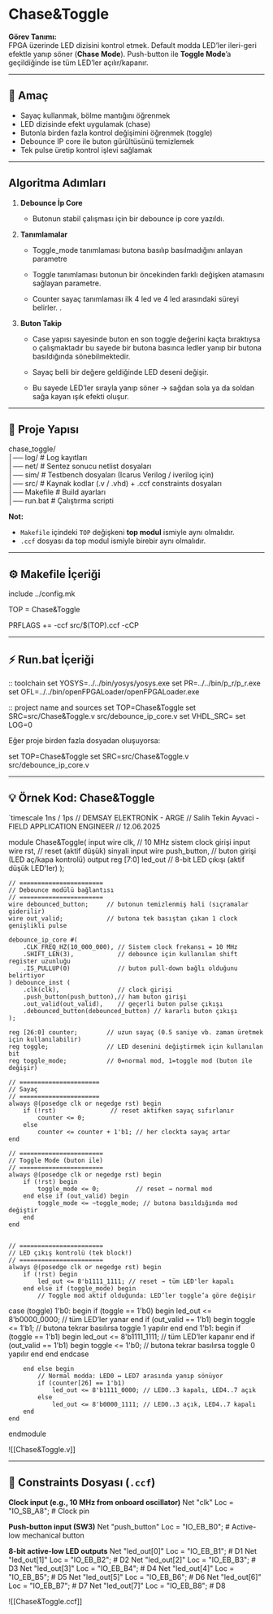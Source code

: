 # **Chase&Toggle**

**Görev Tanımı:**  
FPGA üzerinde LED dizisini kontrol etmek. Default modda LED’ler ileri-geri efektle yanıp söner (**Chase Mode**). Push-button ile **Toggle Mode**’a geçildiğinde ise tüm LED’ler açılır/kapanır.

---

## 🎯 **Amaç**

- Sayaç kullanmak, bölme mantığını öğrenmek
- LED dizisinde efekt uygulamak (chase)
- Butonla birden fazla kontrol değişimini öğrenmek (toggle)
- Debounce IP core ile buton gürültüsünü temizlemek
- Tek pulse üretip kontrol işlevi sağlamak

---
## Algoritma Adımları

1. **Debounce İp Core**
    
    - Butonun stabil çalışması için bir debounce ip core yazıldı.
        
2. **Tanımlamalar**
    
    - Toggle_mode tanımlaması butona basılıp basılmadığını anlayan parametre
        
    - Toggle tanımlaması butonun bir öncekinden farklı değişken atamasını sağlayan parametre.
        
    - Counter sayaç tanımlaması ilk 4 led ve 4 led arasındaki süreyi belirler.
.
            
1. **Buton Takip**
    
    - Case yapısı sayesinde buton en son toggle değerini kaçta bıraktıysa o çalışmaktadır bu sayede bir butona basınca ledler yanıp bir butona basıldığında sönebilmektedir.
        
    - Sayaç belli bir değere geldiğinde LED deseni değişir.
        
    - Bu sayede LED’ler sırayla yanıp söner → sağdan sola ya da soldan sağa kayan ışık efekti oluşur.

--- 
## 📂 Proje Yapısı

chase_toggle/  
│── log/ # Log kayıtları  
│── net/ # Sentez sonucu netlist dosyaları  
│── sim/ # Testbench dosyaları (Icarus Verilog / iverilog için)  
│── src/ # Kaynak kodlar (.v / .vhd) + .ccf constraints dosyaları  
│── Makefile # Build ayarları  
│── run.bat # Çalıştırma scripti

**Not:**

- `Makefile` içindeki `TOP` değişkeni **top modul** ismiyle aynı olmalıdır.
- `.ccf` dosyası da top modul ismiyle birebir aynı olmalıdır.

---

## ⚙️ Makefile İçeriği

include ../config.mk

TOP = Chase&Toggle


PRFLAGS += -ccf src/$(TOP).ccf -cCP

---

## ⚡ Run.bat İçeriği

:: toolchain
set YOSYS=../../bin/yosys/yosys.exe
set PR=../../bin/p_r/p_r.exe
set OFL=../../bin/openFPGALoader/openFPGALoader.exe

:: project name and sources
set TOP=Chase&Toggle
set SRC=src/Chase&Toggle.v src/debounce_ip_core.v
set VHDL_SRC=
set LOG=0


Eğer proje birden fazla dosyadan oluşuyorsa:

set TOP=Chase&Toggle
set SRC=src/Chase&Toggle.v src/debounce_ip_core.v

---

## 💡 Örnek Kod: Chase&Toggle

`timescale 1ns / 1ps
// DEMSAY ELEKTRONİK - ARGE
// Salih Tekin Ayvaci - FIELD APPLICATION ENGINEER
// 12.06.2025

module Chase&Toggle(
    input  wire clk,           // 10 MHz sistem clock girişi
    input  wire rst,           // reset (aktif düşük) sinyali
    input  wire push_button,   // buton girişi (LED aç/kapa kontrolü)
    output reg  [7:0] led_out  // 8-bit LED çıkışı (aktif düşük LED'ler)
);

    // =======================
    // Debounce modülü bağlantısı
    // =======================
    wire debounced_button;     // butonun temizlenmiş hali (sıçramalar giderilir)
    wire out_valid;            // butona tek basıştan çıkan 1 clock genişlikli pulse

    debounce_ip_core #(
        .CLK_FREQ_HZ(10_000_000), // Sistem clock frekansı = 10 MHz
        .SHIFT_LEN(3),            // debounce için kullanılan shift register uzunluğu
        .IS_PULLUP(0)             // buton pull-down bağlı olduğunu belirtiyor
    ) debounce_inst (
        .clk(clk),                // clock girişi
        .push_button(push_button),// ham buton girişi
        .out_valid(out_valid),    // geçerli buton pulse çıkışı
        .debounced_button(debounced_button) // kararlı buton çıkışı
    );

    reg [26:0] counter;        // uzun sayaç (0.5 saniye vb. zaman üretmek için kullanılabilir)
    reg toggle;                // LED desenini değiştirmek için kullanılan bit
    reg toggle_mode;           // 0=normal mod, 1=toggle mod (buton ile değişir)

    // ======================
    // Sayaç
    // ======================
    always @(posedge clk or negedge rst) begin
        if (!rst)               // reset aktifken sayaç sıfırlanır
            counter <= 0;
        else
            counter <= counter + 1'b1; // her clockta sayaç artar
    end

    // =======================
    // Toggle Mode (buton ile)
    // =======================
    always @(posedge clk or negedge rst) begin
        if (!rst) begin
            toggle_mode <= 0;          // reset → normal mod
        end else if (out_valid) begin
            toggle_mode <= ~toggle_mode; // butona basıldığında mod değiştir
        end
    end


    // =======================
    // LED çıkış kontrolü (tek block!)
    // =======================
    always @(posedge clk or negedge rst) begin
        if (!rst) begin
            led_out <= 8'b1111_1111; // reset → tüm LED'ler kapalı
        end else if (toggle_mode) begin
            // Toggle mod aktif olduğunda: LED’ler toggle’a göre değişir
case (toggle)
    1'b0: begin 
        if (toggle == 1'b0) begin
            led_out <= 8'b0000_0000; // tüm LED’ler yanar
        end 
        if (out_valid == 1'b1) begin
            toggle  <= 1'b1;        // butona tekrar basılırsa toggle 1 yapılır
        end
    end
    1'b1: begin 
        if (toggle == 1'b1) begin
            led_out <= 8'b1111_1111; // tüm LED’ler kapanır
        end 
        if (out_valid == 1'b1) begin
            toggle  <= 1'b0;        // butona tekrar basılırsa toggle 0 yapılır
        end
    end
endcase

        end else begin
            // Normal modda: LED0 ↔ LED7 arasında yanıp sönüyor
            if (counter[26] == 1'b1)
                led_out <= 8'b1111_0000; // LED0..3 kapalı, LED4..7 açık
            else
                led_out <= 8'b0000_1111; // LED0..3 açık, LED4..7 kapalı
        end
    end

endmodule


![[Chase&Toggle.v]]

---

## 📌 Constraints Dosyası (`.ccf`)


 **Clock input (e.g., 10 MHz from onboard oscillator)**
Net "clk"         Loc = "IO_SB_A8";      # Clock pin

 **Push-button input (SW3)**
Net "push_button" Loc = "IO_EB_B0";      # Active-low mechanical button

 **8-bit active-low LED outputs**
Net "led_out[0]"  Loc = "IO_EB_B1";      # D1
Net "led_out[1]"  Loc = "IO_EB_B2";      # D2
Net "led_out[2]"  Loc = "IO_EB_B3";      # D3
Net "led_out[3]"  Loc = "IO_EB_B4";      # D4
Net "led_out[4]"  Loc = "IO_EB_B5";      # D5
Net "led_out[5]"  Loc = "IO_EB_B6";      # D6
Net "led_out[6]"  Loc = "IO_EB_B7";      # D7
Net "led_out[7]"  Loc = "IO_EB_B8";      # D8


![[Chase&Toggle.ccf]] 
